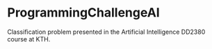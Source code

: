 # ProgrammingChallengeAI
Classification problem presented in the Artificial Intelligence DD2380 course at KTH.
